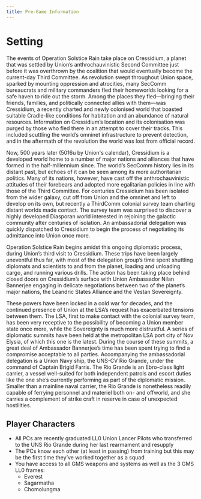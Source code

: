 ```yaml
---
title: Pre-Game Information
---
```


# Setting

The events of Operation Solstice Rain take place on Cressidium, a planet that was settled by Union’s anthrochauvinistic Second Committee just before it was overthrown by the coalition that would eventually become the current-day Third Committee.
As revolution swept throughout Union space, sparked by mounting oppression and atrocities, many SecComm bureaucrats and military commanders fled their homeworlds looking for a safe haven to ride out the storm.
Among the places they fled—bringing their friends, families, and politically connected allies with them—was Cressidium, a recently charted and newly colonised world that boasted suitable Cradle-like conditions for habitation and an abundance of natural resources.
Information on Cressidium’s location and its colonisation was purged by those who fled there in an attempt to cover their tracks.
This included scuttling the world’s omninet infrastructure to prevent detection, and in the aftermath of the revolution the world was lost from official record.

Now, 500 years later (5016u by Union's calendar), Cressidium is a developed world home to a number of major nations and alliances that have formed in the half-millennium since.
The world’s SecComm history lies in its distant past, but echoes of it can be seen among its more authoritarian politics.
Many of its nations, however, have cast off the anthrochauvinistic attitudes of their forebears and adopted more egalitarian policies in line with those of the Third Committee.
For centuries Cressidium has been isolated from the wider galaxy, cut off from Union and the omninet and left to develop on its own, but recently a ThirdComm colonial survey team charting distant worlds made contact.
The survey team was surprised to discover a highly developed Diasporan world interested in rejoining the galactic community after centuries of isolation.
An ambassadorial delegation was quickly dispatched to Cressidium to begin the process of negotiating its admittance into Union once more.

Operation Solstice Rain begins amidst this ongoing diplomatic process, during Union’s third visit to Cressidium.
These trips have been largely uneventful thus far, with most of the delegation group’s time spent shuttling diplomats and scientists to and from the planet, loading and unloading cargo, and running various drills.
The action has been taking place behind closed doors on Cressidium’s surface with Union Ambassador Nilan Bannerjee engaging in delicate negotiations between two of the planet’s major nations, the Leandric States Alliance and the Vestan Sovereignty.

These powers have been locked in a cold war for decades, and the continued presence of Union at the LSA’s request has exacerbated tensions between them.
The LSA, first to make contact with the colonial survey team, has been very receptive to the possibility of becoming a Union member state once more, while the Sovereignty is much more distrustful.
A series of diplomatic summits have been held at the metropolitan LSA port city of Nov Elysia, of which this one is the latest.
During the course of these summits, a great deal of Ambassador Bannerjee’s time has been spent trying to find a compromise acceptable to all parties.
Accompanying the ambassadorial delegation is a Union Navy ship, the UNS-CV Rio Grande, under the command of Captain Brigid Farris.
The Rio Grande is an Ebro-class light carrier, a vessel well-suited for both independent patrols and escort duties like the one she’s currently performing as part of the diplomatic mission.
Smaller than a mainline naval carrier, the Rio Grande is nonetheless readily capable of ferrying personnel and materiel both on- and offworld, and she carries a complement of strike craft in reserve in case of unexpected hostilities.

## Player Characters
- All PCs are recently graduated LL0 Union Lancer Pilots who transferred to the UNS Rio Grande during her last rearmament and resupply
- The PCs know each other (at least in passing) from training but this may be the first time they’ve worked together as a squad
- You have access to all GMS weapons and systems as well as the 3 GMS LL0 frames:
	- Everest
	- Sagarmatha
	- Chomolungma
